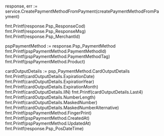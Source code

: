response, err := service.CreatePaymentMethodFromPayment(createPaymentMethodFromPayment)

fmt.Printf(response.Psp_ResponseCod)
fmt.Printf(response.Psp_ResponseMsg)
fmt.Printf(response.Psp_MerchantId)

pspPaymentMethod := response.Psp_PaymentMethod
fmt.Printf(pspPaymentMethod.PaymentMethodId)
fmt.Printf(pspPaymentMethod.PaymentMethodTag)
fmt.Printf(pspPaymentMethod.Product)

cardOutputDetails := psp_PaymentMethod.CardOutputDetails
fmt.Printf(cardOutputDetails.ExpirationDate)
fmt.Printf(cardOutputDetails.ExpirationYear)
fmt.Printf(cardOutputDetails.ExpirationMonth)
fmt.Printf(cardOutputDetails.IIN)
fmt.Printf(cardOutputDetails.Last4)
fmt.Printf(cardOutputDetails.NumberLength)
fmt.Printf(cardOutputDetails.MaskedNumber)
fmt.Printf(cardOutputDetails.MaskedNumberAlternative)
fmt.Printf(pspPaymentMethod.FingerPrint)
fmt.Printf(pspPaymentMethod.CreatedAt)
fmt.Printf(pspPaymentMethod.UpdatedAt)
fmt.Printf(response.Psp_PosDateTime)
